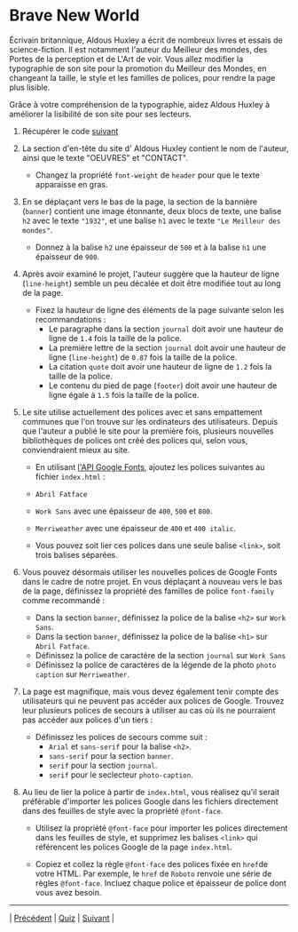 # Brave New World

Écrivain britannique, Aldous Huxley a écrit de nombreux livres et essais de science-fiction. Il est notamment l'auteur du Meilleur des mondes, des Portes de la perception et de L'Art de voir. Vous allez modifier la typographie de son site pour la promotion du Meilleur des Mondes, en changeant la taille, le style et les familles de polices, pour rendre la page plus lisible.

Grâce à votre compréhension de la typographie, aidez Aldous Huxley à améliorer la lisibilité de son site pour ses lecteurs.

1. Récupérer le code [suivant](./start)

2. La section d'en-tête du site d' Aldous Huxley contient le nom de l'auteur, ainsi que le texte "OEUVRES" et "CONTACT".
    - Changez la propriété `font-weight` de `header` pour que le texte apparaisse en gras.


3. En se déplaçant vers le bas de la page, la section de la bannière (`banner`) contient une image étonnante, deux blocs de texte, une balise `h2` avec le texte `"1932"`, et une balise `h1` avec le texte `"Le Meilleur des mondes"`.

    - Donnez à la balise `h2` une épaisseur de `500` et à la balise `h1` une épaisseur de `900`.


4. Après avoir examiné le projet, l'auteur suggère que la hauteur de ligne (`line-height`) semble un peu décalée et doit être modifiée tout au long de la page.
    - Fixez la hauteur de ligne des éléments de la page suivante selon les recommandations :
      - Le paragraphe dans la section `journal` doit avoir une hauteur de ligne de `1.4` fois la taille de la police.
      - La première lettre de la section `journal` doit avoir une hauteur de ligne (`line-height`) de `0.87` fois la taille de la police.
      - La citation `quote` doit avoir une hauteur de ligne de `1.2` fois la taille de la police.
      - Le contenu du pied de page (`footer`) doit avoir une hauteur de ligne égale à `1.5` fois la taille de la police.
 

5. Le site utilise actuellement des polices avec et sans empattement communes que l'on trouve sur les ordinateurs des utilisateurs. Depuis que l'auteur a publié le site pour la première fois, plusieurs nouvelles bibliothèques de polices ont créé des polices qui, selon vous, conviendraient mieux au site.

    - En utilisant [l'API Google Fonts](https://fonts.google.com), ajoutez les polices suivantes au fichier `index.html` :
    - `Abril Fatface`
    - `Work Sans` avec une épaisseur de `400`, `500` et `800`.
    - `Merriweather` avec une épaisseur de `400` et `400 italic`.
    
    - Vous pouvez soit lier ces polices dans une seule balise `<link>`, soit trois balises séparées.
    
6. Vous pouvez désormais utiliser les nouvelles polices de Google Fonts dans le cadre de notre projet. En vous déplaçant à nouveau vers le bas de la page, définissez la propriété des familles de police `font-family` comme recommandé :
    - Dans la section `banner`, définissez la police de la balise `<h2>` sur `Work Sans`.
    - Dans la section `banner`, définissez la police de la balise `<h1>` sur `Abril Fatface`.
    - Définissez la police de caractère de la section `journal` sur `Work Sans` 
    - Définissez la police de caractères de la légende de la photo `photo caption` sur `Merriweather`.
    
7. La page est magnifique, mais vous devez également tenir compte des utilisateurs qui ne peuvent pas accéder aux polices de Google. Trouvez leur plusieurs polices de secours à utiliser au cas où ils ne pourraient pas accéder aux polices d'un tiers :
    - Définissez les polices de secours comme suit :
      - `Arial` et `sans-serif` pour la balise `<h2>`.
      - `sans-serif` pour la section `banner`.
      - `serif` pour la section `journal`.
      - `serif` pour le seclecteur `photo-caption`.


8. Au lieu de lier la police à partir de `index.html`, vous réalisez qu'il serait préférable d'importer les polices Google dans les fichiers directement dans des feuilles de style avec la propriété `@font-face`.
    - Utilisez la propriété `@font-face` pour importer les polices directement dans les feuilles de style, et supprimez les balises `<link>` qui référencent les polices Google de la page `index.html`.
    
    - Copiez et collez la règle `@font-face` des polices fixée en `href`de votre HTML.
    Par exemple, le `href` de `Roboto` renvoie une série de règles `@font-face`. Incluez chaque police et épaisseur de police dont vous avez besoin.
    
___

| [Précédent](./11-lier-police-2.md)       |   [Quiz](https://moodle.ucly.fr/20-21/mod/quiz/view.php?id=32986)  |     [Suivant](../../8-modèle-boîte/1-boîte-intro.md)    |
